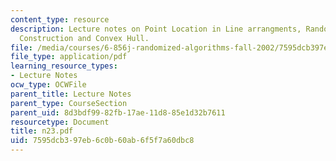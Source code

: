 ```yaml
---
content_type: resource
description: Lecture notes on Point Location in Line arrangments, Randomized Incremental
  Construction and Convex Hull.
file: /media/courses/6-856j-randomized-algorithms-fall-2002/7595dcb397eb6c0b60ab6f5f7a60dbc8_n23.pdf
file_type: application/pdf
learning_resource_types:
- Lecture Notes
ocw_type: OCWFile
parent_title: Lecture Notes
parent_type: CourseSection
parent_uid: 8d3bdf99-82fb-17ae-11d8-85e1d32b7611
resourcetype: Document
title: n23.pdf
uid: 7595dcb3-97eb-6c0b-60ab-6f5f7a60dbc8
---
```

